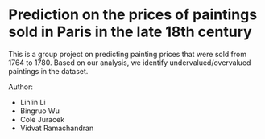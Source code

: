 # Prediction on the prices of paintings sold in Paris in the late 18th century
This is a group project on predicting painting prices that were sold from 1764 to 1780. Based on our analysis, we identify undervalued/overvalued paintings in the dataset. 

Author:
- Linlin Li
- Bingruo Wu
- Cole Juracek
- Vidvat Ramachandran
